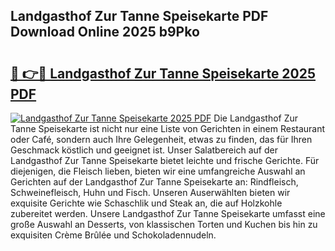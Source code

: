 ## Landgasthof Zur Tanne Speisekarte PDF Download Online 2025 b9Pko

# <h2><a href="http://gc83av.nevu.top/?p=Landgasthof+Zur+Tanne+Speisekarte">🔗 👉🔴 Landgasthof Zur Tanne Speisekarte 2025 PDF</a></h2>

[![Landgasthof Zur Tanne Speisekarte 2025 PDF](https://i.imgur.com/dBaPXMq.png)](http://gc83av.nevu.top/?p=Landgasthof+Zur+Tanne+Speisekarte)
Die Landgasthof Zur Tanne Speisekarte ist nicht nur eine Liste von Gerichten in einem Restaurant oder Café, sondern auch Ihre Gelegenheit, etwas zu finden, das für Ihren Geschmack köstlich und geeignet ist. Unser Salatbereich auf der Landgasthof Zur Tanne Speisekarte bietet leichte und frische Gerichte. Für diejenigen, die Fleisch lieben, bieten wir eine umfangreiche Auswahl an Gerichten auf der Landgasthof Zur Tanne Speisekarte an: Rindfleisch, Schweinefleisch, Huhn und Fisch. Unseren Auserwählten bieten wir exquisite Gerichte wie Schaschlik und Steak an, die auf Holzkohle zubereitet werden. Unsere Landgasthof Zur Tanne Speisekarte umfasst eine große Auswahl an Desserts, von klassischen Torten und Kuchen bis hin zu exquisiten Crème Brûlée und Schokoladennudeln.
